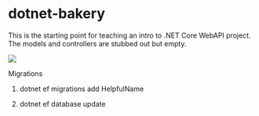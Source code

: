 # dotnet-bakery

This is the starting point for teaching an intro to .NET Core WebAPI project. The models and controllers are stubbed out but empty.

![](https://cdn-blog.adafruit.com/uploads/2010/11/gingerbread03.jpg)


Migrations

1. dotnet ef migrations add HelpfulName

2. dotnet ef database update
